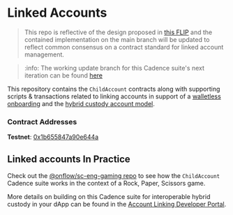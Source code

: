 # Linked Accounts

> This repo is reflective of the design proposed in [this FLIP](https://github.com/onflow/flips/pull/72) and the contained implementation on the main branch will be updated to reflect common consensus on a contract standard for linked account management.

> :info: The working update branch for this Cadence suite's next iteration can be found [here](https://github.com/onflow/linked-accounts/tree/rename-refactor)

This repository contains the `ChildAccount` contracts along with supporting scripts & transactions related to linking accounts in support of a [walletless onboarding](https://flow.com/post/flow-blockchain-mainstream-adoption-easy-onboarding-wallets) and the [hybrid custody account model](https://forum.onflow.org/t/hybrid-custody/4016/15).

### Contract Addresses
**Testnet**: [0x1b655847a90e644a](https://f.dnz.dev/0x1b655847a90e644a/ChildAccount)

## Linked accounts In Practice
Check out the [@onflow/sc-eng-gaming repo](https://github.com/onflow/sc-eng-gaming/blob/sisyphusSmiling/child-account-auth-acct-cap/contracts/RockPaperScissorsGame.cdc) to see how the `ChildAccount` Cadence suite works in the context of a Rock, Paper, Scissors game.

More details on building on this Cadence suite for interoperable hybrid custody in your dApp can be found in the [Account Linking Developer Portal](https://developers.flow.com/account-linking).